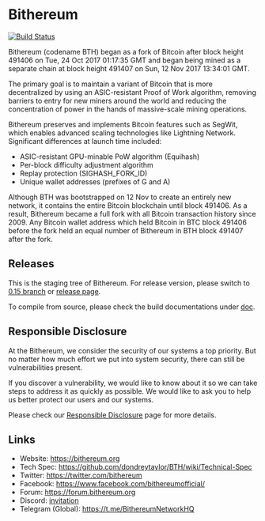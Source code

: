 # Bithereum

[![Build Status](https://travis-ci.org/dondreytaylor/BTH.svg?branch=master)](https://travis-ci.org/dondreytaylor/BTH)

Bithereum (codename BTH) began as a fork of Bitcoin after block height 491406 on Tue, 24 Oct 2017 01:17:35 GMT and began being mined as a separate chain at block height 491407 on Sun, 12 Nov 2017 13:34:01 GMT.

The primary goal is to maintain a variant of Bitcoin that is more decentralized by using an ASIC-resistant Proof of Work algorithm, removing barriers to entry for new miners around the world and reducing the concentration of power in the hands of massive-scale mining operations.

Bithereum preserves and implements Bitcoin features such as SegWit, which enables advanced scaling technologies like Lightning Network. Significant differences at launch time included:

- ASIC-resistant GPU-minable PoW algorithm (Equihash)
- Per-block difficulty adjustment algorithm
- Replay protection (SIGHASH_FORK_ID)
- Unique wallet addresses (prefixes of G and A)

Although BTH was bootstrapped on 12 Nov to create an entirely new network, it contains the entire Bitcoin blockchain until block 491406. As a result, Bithereum became a full fork with all Bitcoin transaction history since 2009. Any Bitcoin wallet address which held Bitcoin in BTC block 491406 before the fork held an equal number of Bithereum in BTH block 491407 after the fork.

## Releases

This is the staging tree of Bithereum. For release version, please switch to [0.15 branch](https://github.com/dondreytaylor/BTH/tree/0.15) or [release page](https://github.com/dondreytaylor/BTH/releases).

To compile from source, please check the build documentations under [doc](https://github.com/dondreytaylor/BTH/tree/master/doc).

## Responsible Disclosure

At the Bithereum, we consider the security of our systems a top priority. But no matter how much effort we put into system security, there can still be vulnerabilities present.

If you discover a vulnerability, we would like to know about it so we can take steps to address it as quickly as possible. We would like to ask you to help us better protect our users and our systems.

Please check our [Responsible Disclosure](https://bithereum.org/responsible-disclosure/) page for more details.

## Links

* Website: https://bithereum.org
* Tech Spec: https://github.com/dondreytaylor/BTH/wiki/Technical-Spec
* Twitter: https://twitter.com/bithereum
* Facebook: https://www.facebook.com/bithereumofficial/
* Forum: https://forum.bithereum.org
* Discord: [invitation](https://discord.gg/HmVUU6S)
* Telegram (Global): https://t.me/BithereumNetworkHQ
